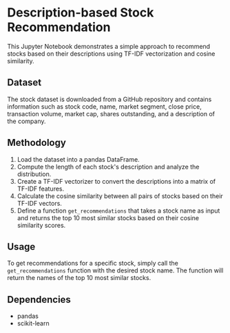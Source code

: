 # Description-based Stock Recommendation

This Jupyter Notebook demonstrates a simple approach to recommend stocks based on their descriptions using TF-IDF vectorization and cosine similarity.

## Dataset

The stock dataset is downloaded from a GitHub repository and contains information such as stock code, name, market segment, close price, transaction volume, market cap, shares outstanding, and a description of the company.

## Methodology

1. Load the dataset into a pandas DataFrame.
2. Compute the length of each stock's description and analyze the distribution.
3. Create a TF-IDF vectorizer to convert the descriptions into a matrix of TF-IDF features.
4. Calculate the cosine similarity between all pairs of stocks based on their TF-IDF vectors.
5. Define a function `get_recommendations` that takes a stock name as input and returns the top 10 most similar stocks based on their cosine similarity scores.

## Usage

To get recommendations for a specific stock, simply call the `get_recommendations` function with the desired stock name. The function will return the names of the top 10 most similar stocks.

## Dependencies

- pandas
- scikit-learn
